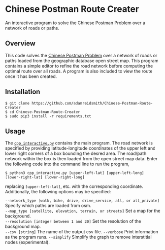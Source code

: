 # Chinese Postman Route Creater
An interactive program to solve the Chinese Postman Problem over a network of roads or paths.

## Overview
This code solves the [Chinese Postman Problem](https://en.wikipedia.org/wiki/Route_inspection_problem) over a network of roads or paths loaded from the geographic database open street map.  This program contains a simple editor to refine the road network before computing the optimal route over all roads.  A program is also included to view the route once it has been created.

## Installation
    $ git clone https://github.com/adamreidsmith/Chinese-Postman-Route-Creater
    $ cd Chinese-Postman-Route-Creater
    $ sudo pip3 install -r requirements.txt

## Usage
The [`cpp_interactive.py`](/cpp_interactive.py) contains the main program.  The road network is specified by providing latitude-longitude coordinates of the upper left and lower right corners of a box bounding the desred area.  The road/path network within the box is then loaded from the open street map data.  Enter the following code into the command line to run the program,

    $ python3 cpp_interactive.py [upper-left-lat] [upper-left-long] [lower-right-lat] [lower-right-long]

replacing `[upper-left-lat]`, etc. with the corresponding coordinate.  Additionally, the following options may be specified:
    
`--network_type [walk, bike, drive, drive_service, all, or all_private]`  Specify which paths are loaded from osm. <br>
`--map_type [satellite, elevation, terrain, or streets]`  Set a map for the background. <br>
`--resolution [integer between 1 and 20]`  Set the resolution of the background map. <br>
`--csv [string]`  The name of the output csv file.
`--verbose`  Print information as the program runs.
`--simplify`  Simplify the graph to remove interstitial nodes (experimental).
